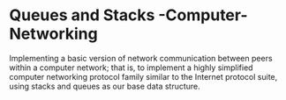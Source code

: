 # Queues and Stacks -Computer-Networking
Implementing a basic version of network communication between peers within a computer network; that is, to implement a highly simplified computer networking protocol family similar to the Internet protocol suite, using stacks and queues as our base data structure.
